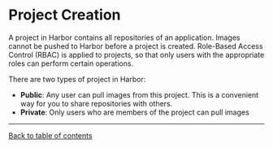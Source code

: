 # Project Creation

A project in Harbor contains all repositories of an application. Images cannot be pushed to Harbor before a project is created. Role-Based Access Control (RBAC) is applied to projects, so that only users with the appropriate roles can perform certain operations. 

There are two types of project in Harbor:  

* **Public**: Any user can pull images from this project. This is a convenient way for you to share repositories with others.
* **Private**: Only users who are members of the project can pull images

----------

[Back to table of contents](../index.md)

